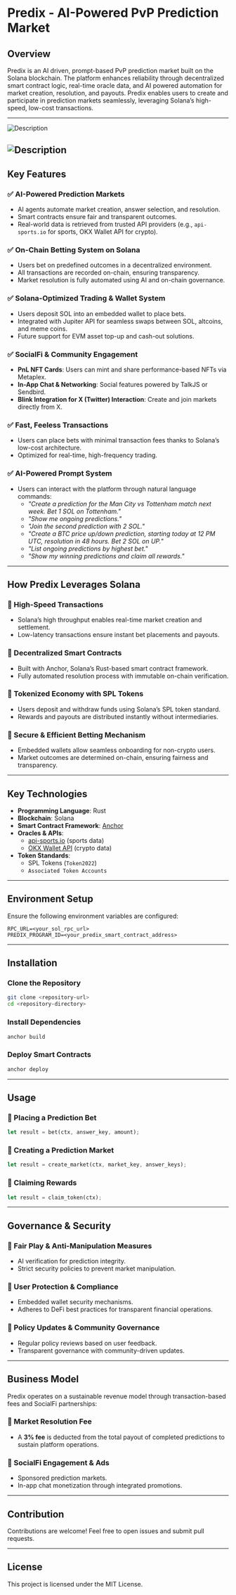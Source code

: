 # Predix - AI-Powered PvP Prediction Market

## Overview
Predix is an AI driven, prompt-based PvP prediction market built on the Solana blockchain. The platform enhances reliability through decentralized smart contract logic, real-time oracle data, and AI powered automation for market creation, resolution, and payouts. Predix enables users to create and participate in prediction markets seamlessly, leveraging Solana’s high-speed, low-cost transactions.

---
![Description](https://predix-dev.s3.ap-northeast-2.amazonaws.com/Home%5Bconnect-wallet%5D_show-games.png) 

![Description](https://predix-dev.s3.ap-northeast-2.amazonaws.com/chatting_.png) 
---

## Key Features

### ✅ AI-Powered Prediction Markets
- AI agents automate market creation, answer selection, and resolution.
- Smart contracts ensure fair and transparent outcomes.
- Real-world data is retrieved from trusted API providers (e.g., `api-sports.io` for sports, OKX Wallet API for crypto).

### ✅ On-Chain Betting System on Solana
- Users bet on predefined outcomes in a decentralized environment.
- All transactions are recorded on-chain, ensuring transparency.
- Market resolution is fully automated using AI and on-chain governance.

### ✅ Solana-Optimized Trading & Wallet System
- Users deposit SOL into an embedded wallet to place bets.
- Integrated with Jupiter API for seamless swaps between SOL, altcoins, and meme coins.
- Future support for EVM asset top-up and cash-out solutions.

### ✅ SocialFi & Community Engagement
- **PnL NFT Cards**: Users can mint and share performance-based NFTs via Metaplex.
- **In-App Chat & Networking**: Social features powered by TalkJS or Sendbird.
- **Blink Integration for X (Twitter) Interaction**: Create and join markets directly from X.

### ✅ Fast, Feeless Transactions
- Users can place bets with minimal transaction fees thanks to Solana’s low-cost architecture.
- Optimized for real-time, high-frequency trading.

### ✅ AI-Powered Prompt System
- Users can interact with the platform through natural language commands:
  - _"Create a prediction for the Man City vs Tottenham match next week. Bet 1 SOL on Tottenham."_
  - _"Show me ongoing predictions."_
  - _"Join the second prediction with 2 SOL."_
  - _"Create a BTC price up/down prediction, starting today at 12 PM UTC, resolution in 48 hours. Bet 2 SOL on UP."_
  - _"List ongoing predictions by highest bet."_
  - _"Show my winning predictions and claim all rewards."_

---

## How Predix Leverages Solana

### 🔹 High-Speed Transactions
- Solana’s high throughput enables real-time market creation and settlement.
- Low-latency transactions ensure instant bet placements and payouts.

### 🔹 Decentralized Smart Contracts
- Built with Anchor, Solana’s Rust-based smart contract framework.
- Fully automated resolution process with immutable on-chain verification.

### 🔹 Tokenized Economy with SPL Tokens
- Users deposit and withdraw funds using Solana’s SPL token standard.
- Rewards and payouts are distributed instantly without intermediaries.

### 🔹 Secure & Efficient Betting Mechanism
- Embedded wallets allow seamless onboarding for non-crypto users.
- Market outcomes are determined on-chain, ensuring fairness and transparency.

---

## Key Technologies
- **Programming Language**: Rust
- **Blockchain**: Solana
- **Smart Contract Framework**: [Anchor](https://project-serum.github.io/anchor/)
- **Oracles & APIs**:
  - [api-sports.io](https://api-sports.io/) (sports data)
  - [OKX Wallet API](https://www.okx.com/wallet-api) (crypto data)
- **Token Standards**:
  - SPL Tokens (`Token2022`)
  - `Associated Token Accounts`

---

## Environment Setup
Ensure the following environment variables are configured:
```env
RPC_URL=<your_sol_rpc_url>
PREDIX_PROGRAM_ID=<your_predix_smart_contract_address>
```

---

## Installation

### Clone the Repository
```bash
git clone <repository-url>
cd <repository-directory>
```

### Install Dependencies
```bash
anchor build
```

### Deploy Smart Contracts
```bash
anchor deploy
```

---

## Usage

### 📌 Placing a Prediction Bet
```rust
let result = bet(ctx, answer_key, amount);
```

### 📌 Creating a Prediction Market
```rust
let result = create_market(ctx, market_key, answer_keys);
```

### 📌 Claiming Rewards
```rust
let result = claim_token(ctx);
```

---

## Governance & Security
### 🔹 Fair Play & Anti-Manipulation Measures
- AI verification for prediction integrity.
- Strict security policies to prevent market manipulation.

### 🔹 User Protection & Compliance
- Embedded wallet security mechanisms.
- Adheres to DeFi best practices for transparent financial operations.

### 🔹 Policy Updates & Community Governance
- Regular policy reviews based on user feedback.
- Transparent governance with community-driven updates.

---

## Business Model
Predix operates on a sustainable revenue model through transaction-based fees and SocialFi partnerships:

### 🔹 Market Resolution Fee
- A **3% fee** is deducted from the total payout of completed predictions to sustain platform operations.

### 🔹 SocialFi Engagement & Ads
- Sponsored prediction markets.
- In-app chat monetization through integrated promotions.

---

## Contribution
Contributions are welcome! Feel free to open issues and submit pull requests.

---

## License
This project is licensed under the MIT License.
